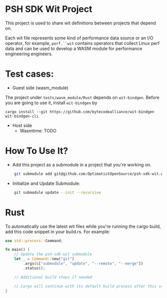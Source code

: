 PSH SDK Wit Project
===================

This project is used to share wit definitions between projects that depend on.

Each wit file represents some kind of performance data source or an I/O operator, for example, `perf.``wit` contains operators that collect Linux perf data and can be used to develop a WASM module for performance engineering engineers.

Test cases:
===========

- Guest side (wasm_module)
  
The project under `tests/wasm_module/Rust` depends on `wit-bindgen`. Before you are going to use it, install `wit-bindgen` by
```
cargo install --git https://github.com/bytecodealliance/wit-bindgen wit-bindgen-cli
```

- Host side
  * Wasmtime: TODO

How To Use It?
==============

- Add this project as a submodule in a project that you're working on.

```bash
    git submodule add git@github.com:OptimatistOpenSource/psh-sdk-wit.git /path/to/psh-sdk-wit
```
- Initialize and Update Submodule:
```bash
    git submodule update --init --recursive
```

Rust
====

To automatically use the latest wit files while you're running the cargo build, add this code snippet in your build.rs. For example:

```rust
use std::process::Command;

fn main() {
    // Update the psh-sdk-wit submodule
    let _ = Command::new("git")
        .args(&["submodule", "update", "--remote", "--merge"])
        .status();

    // Additional build steps if needed

    // Cargo will continue with its default build process after this script exits
}
```

